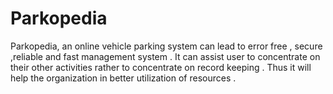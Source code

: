 # Parkopedia
Parkopedia, an online vehicle parking system can lead to error free , secure ,reliable and fast management system . It can assist user to concentrate on their other activities rather to concentrate on record keeping . Thus it will help the organization in better utilization of resources .
